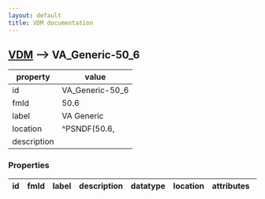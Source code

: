 ```yaml
---
layout: default
title: VDM documentation
---
```


## [VDM](TableOfContent.md) --> VA_Generic-50_6 

 property | value 
--- | --- 
 id | VA_Generic-50_6
 fmId | 50.6
 label | VA Generic
 location | ^PSNDF(50.6,
 description | 

### Properties

| id | fmId | label | description | datatype | location | attributes | range | 
| --- | --- | --- | --- | --- | --- | --- | --- | 